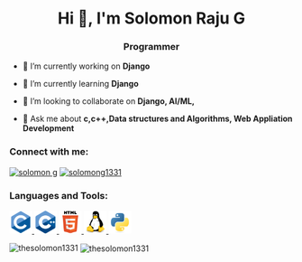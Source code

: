 <h1 align="center">Hi 👋, I'm Solomon Raju G</h1>
<h3 align="center">Programmer</h3>

- 🔭 I’m currently working on **Django**

- 🌱 I’m currently learning **Django**

- 👯 I’m looking to collaborate on **Django, AI/ML,**

- 💬 Ask me about **c,c++,Data structures and Algorithms, Web Appliation Development**

<h3 align="left">Connect with me:</h3>
<p align="left">
<a href="https://stackoverflow.com/users/solomon g" target="blank"><img align="center" src="https://raw.githubusercontent.com/rahuldkjain/github-profile-readme-generator/master/src/images/icons/Social/stack-overflow.svg" alt="solomon g" height="30" width="40" /></a>
<a href="https://www.hackerrank.com/solomong1331" target="blank"><img align="center" src="https://raw.githubusercontent.com/rahuldkjain/github-profile-readme-generator/master/src/images/icons/Social/hackerrank.svg" alt="solomong1331" height="30" width="40" /></a>
</p>

<h3 align="left">Languages and Tools:</h3>
<p align="left"> <a href="https://www.cprogramming.com/" target="_blank"> <img src="https://raw.githubusercontent.com/devicons/devicon/master/icons/c/c-original.svg" alt="c" width="40" height="40"/> </a> <a href="https://www.w3schools.com/cpp/" target="_blank"> <img src="https://raw.githubusercontent.com/devicons/devicon/master/icons/cplusplus/cplusplus-original.svg" alt="cplusplus" width="40" height="40"/> </a> <a href="https://www.w3.org/html/" target="_blank"> <img src="https://raw.githubusercontent.com/devicons/devicon/master/icons/html5/html5-original-wordmark.svg" alt="html5" width="40" height="40"/> </a> <a href="https://www.linux.org/" target="_blank"> <img src="https://raw.githubusercontent.com/devicons/devicon/master/icons/linux/linux-original.svg" alt="linux" width="40" height="40"/> </a> <a href="https://www.python.org" target="_blank"> <img src="https://raw.githubusercontent.com/devicons/devicon/master/icons/python/python-original.svg" alt="python" width="40" height="40"/> </a> </p>

<p><img align="left" src="https://github-readme-stats.vercel.app/api/top-langs?username=thesolomon1331&show_icons=true&locale=en&layout=compact" alt="thesolomon1331" /></p>

<p>&nbsp;<img align="center" src="https://github-readme-stats.vercel.app/api?username=thesolomon1331&show_icons=true&locale=en" alt="thesolomon1331" /></p>
